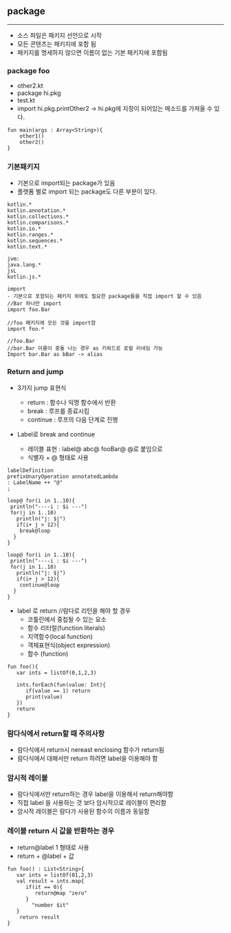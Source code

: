 ## package
---
- 소스 파일은 패키지 선언으로 시작
- 모든 콘텐츠는 패키지에 포함 됨
- 패키지를 명세하지 않으면 이름이 없는 기본 패키지에 포함됨

### package foo

- other2.kt
- package hi.pkg
- test.kt
- import hi.pkg.printOther2 -> hi.pkg에 지정이 되어있는 메소드를 가져올 수 있다.

```
fun main(args : Array<String>){
    other1()
    other2()
}
```
### 기본패키지
- 기본으로 import되는 package가 있음
- 플랫폼 별로 import 되는 package도 다른 부분이 있다.
```
kotlin.*
kotlin.annotation.*
kotlin.collections.*
kotlin.comparisons.*
kotlin.io.*
kotlin.ranges.*
kotlin.sequences.*
kotlin.text.*

jvm:
java.lang.*
jsL
kotlin.js.*

import
- 기본으로 포함되는 패키지 외에도 필요한 package들을 직접 import 할 수 있음
//Bar 하나만 import
import foo.Bar

//foo 패키지에 모든 것을 import함
import foo.*

//foo.Bar
//bar.Bar 이름이 충돌 나는 경우 as 키워드로 로컬 리네임 가능
Import bar.Bar as bBar -> alias
```

### Return and jump

- 3가지 jump 표현식
  - return : 함수나 익명 함수에서 반환
  - break : 루프를 종료시킴
  - continue : 루프의 다음 단계로 진행

- Label로 break and continue
  - 레이블 표현 : label@ abc@ fooBar@ @로 붙임으로
  - 식별자 + @ 형태로 사용
```
labelDefinition
prefixUnaryOperation annotatedLambda
: LabelName ++ "@"
;

loop@ for(i in 1..10){
 println("----i : $i ---")
 for(j in 1..10)
   println("j: $j")
   if(i+ j > 12){
    break@loop
  }
}

loop@ for(i in 1..10){
 println("----i : $i ---")
 for(j in 1..10)
   println("j: $j")
   if(i+ j > 12){
    continue@loop
  }
}
```

- label 로 return //람다로 리턴을 해야 할 경우
  - 코틀린에서 중첩될 수 있는 요소
  - 함수 리터럴(function literals)
  - 지역함수(local function)
  - 객체표현식(object expression)
  - 함수 (function)
```
fun foo(){
   var ints = listOf(0,1,2,3)
   
   ints.forEach(fun(value: Int){
      if(value == 1) return
      print(value)
   })
   return
}
```
### 람다식에서 return할 때 주의사항
 - 람다식에서 return시 nereast enclosing 함수가 return됨
 - 람다식에서 대해서만 return 하려면 label을 이용해야 함

### 암시적 레이블
- 람다식에서만 return하는 경우 label을 이용해서 return해야함
- 직접 label 을 사용하는 것 보다 암시적으로 레이블이 편리함
- 암시적 레이블은 람다가 사용된 함수의 이름과 동일함

### 레이블 return 시 값을 반환하는 경우
- return@label 1 형태로 사용
- return + @label + 값
```
fun foo() : List<String>{
   var ints = listOf(01,2,3)
   val result = ints.map{
      if(it == 0){
         return@map "zero"
      }
        "number $it"
   }
    return result
}
```
